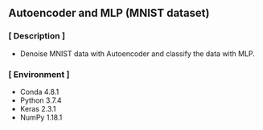 ## Autoencoder and MLP (MNIST dataset)

### [ Description ]
- Denoise MNIST data with Autoencoder and classify the data with MLP.
   
### [ Environment ]
- Conda 4.8.1
- Python 3.7.4
- Keras 2.3.1
- NumPy 1.18.1
